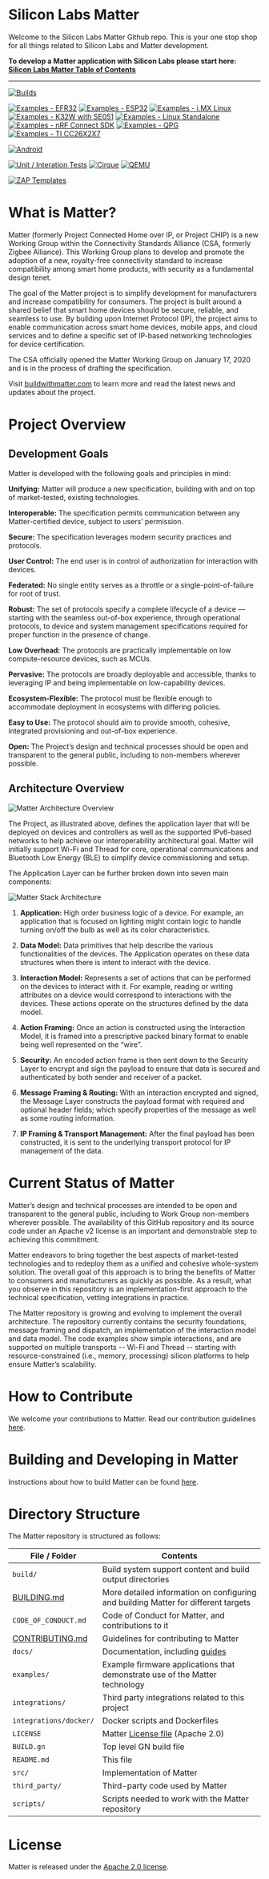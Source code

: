 # Silicon Labs Matter

Welcome to the Silicon Labs Matter Github repo. This is your one stop shop for all things related to Silicon Labs and Matter development.

**To develop a Matter application with Silicon Labs please start here: [Silicon Labs Matter Table of Contents](./docs/silabs/README.md)**

---


[![Builds](https://github.com/project-chip/connectedhomeip/workflows/Builds/badge.svg)](https://github.com/project-chip/connectedhomeip/actions/workflows/build.yaml)

[![Examples - EFR32](https://github.com/project-chip/connectedhomeip/workflows/Build%20example%20-%20EFR32/badge.svg)](https://github.com/project-chip/connectedhomeip/actions/workflows/examples-efr32.yaml)
[![Examples - ESP32](https://github.com/project-chip/connectedhomeip/workflows/Build%20example%20-%20ESP32/badge.svg)](https://github.com/project-chip/connectedhomeip/actions/workflows/examples-esp32.yaml)
[![Examples - i.MX Linux](https://github.com/project-chip/connectedhomeip/workflows/Build%20example%20-%20i.MX%20Linux/badge.svg)](https://github.com/project-chip/connectedhomeip/actions/workflows/examples-linux-imx.yaml)
[![Examples - K32W with SE051](https://github.com/project-chip/connectedhomeip/workflows/Build%20example%20-%20K32W%20with%20SE051/badge.svg)](https://github.com/project-chip/connectedhomeip/actions/workflows/examples-k32w.yaml)
[![Examples - Linux Standalone](https://github.com/project-chip/connectedhomeip/workflows/Build%20example%20-%20Linux%20Standalone/badge.svg)](https://github.com/project-chip/connectedhomeip/actions/workflows/examples-linux-standalone.yaml)
[![Examples - nRF Connect SDK](https://github.com/project-chip/connectedhomeip/workflows/Build%20example%20-%20nRF%20Connect%20SDK/badge.svg)](https://github.com/project-chip/connectedhomeip/actions/workflows/examples-nrfconnect.yaml)
[![Examples - QPG](https://github.com/project-chip/connectedhomeip/workflows/Build%20example%20-%20QPG/badge.svg)](https://github.com/project-chip/connectedhomeip/actions/workflows/examples-qpg.yaml)
[![Examples - TI CC26X2X7](https://github.com/project-chip/connectedhomeip/workflows/Build%20example%20-%20TI%20CC26X2X7/badge.svg)](https://github.com/project-chip/connectedhomeip/actions/workflows/examples-cc13x2x7_26x2x7.yaml)

[![Android](https://github.com/project-chip/connectedhomeip/workflows/Android/badge.svg)](https://github.com/project-chip/connectedhomeip/actions/workflows/android.yaml)

[![Unit / Interation Tests](https://github.com/project-chip/connectedhomeip/workflows/Unit%20/%20Interation%20Tests/badge.svg)](https://github.com/project-chip/connectedhomeip/actions/workflows/unit_integration_test.yaml)
[![Cirque](https://github.com/project-chip/connectedhomeip/workflows/Cirque/badge.svg)](https://github.com/project-chip/connectedhomeip/actions/workflows/cirque.yaml)
[![QEMU](https://github.com/project-chip/connectedhomeip/workflows/QEMU/badge.svg)](https://github.com/project-chip/connectedhomeip/actions/workflows/qemu.yaml)

[![ZAP Templates](https://github.com/project-chip/connectedhomeip/workflows/ZAP/badge.svg)](https://github.com/project-chip/connectedhomeip/actions/workflows/zap_templates.yaml)

# What is Matter?

Matter (formerly Project Connected Home over IP, or Project CHIP) is a new
Working Group within the Connectivity Standards Alliance (CSA, formerly Zigbee
Alliance). This Working Group plans to develop and promote the adoption of a
new, royalty-free connectivity standard to increase compatibility among smart
home products, with security as a fundamental design tenet.

The goal of the Matter project is to simplify development for manufacturers and
increase compatibility for consumers. The project is built around a shared
belief that smart home devices should be secure, reliable, and seamless to use.
By building upon Internet Protocol (IP), the project aims to enable
communication across smart home devices, mobile apps, and cloud services and to
define a specific set of IP-based networking technologies for device
certification.

The CSA officially opened the Matter Working Group on January 17, 2020 and is in
the process of drafting the specification.

Visit [buildwithmatter.com](https://buildwithmatter.com) to learn more and read
the latest news and updates about the project.

# Project Overview

## Development Goals

Matter is developed with the following goals and principles in mind:

**Unifying:** Matter will produce a new specification, building with and on top
of market-tested, existing technologies.

**Interoperable:** The specification permits communication between any
Matter-certified device, subject to users’ permission.

**Secure:** The specification leverages modern security practices and protocols.

**User Control:** The end user is in control of authorization for interaction
with devices.

**Federated:** No single entity serves as a throttle or a
single-point-of-failure for root of trust.

**Robust:** The set of protocols specify a complete lifecycle of a device —
starting with the seamless out-of-box experience, through operational protocols,
to device and system management specifications required for proper function in
the presence of change.

**Low Overhead:** The protocols are practically implementable on low
compute-resource devices, such as MCUs.

**Pervasive:** The protocols are broadly deployable and accessible, thanks to
leveraging IP and being implementable on low-capability devices.

**Ecosystem-Flexible:** The protocol must be flexible enough to accommodate
deployment in ecosystems with differing policies.

**Easy to Use:** The protocol should aim to provide smooth, cohesive, integrated
provisioning and out-of-box experience.

**Open:** The Project’s design and technical processes should be open and
transparent to the general public, including to non-members wherever possible.

## Architecture Overview

![Matter Architecture Overview](docs/images/CHIP_IP_pyramid.png)

The Project, as illustrated above, defines the application layer that will be
deployed on devices and controllers as well as the supported IPv6-based networks
to help achieve our interoperability architectural goal. Matter will initially
support Wi-Fi and Thread for core, operational communications and Bluetooth Low
Energy (BLE) to simplify device commissioning and setup.

The Application Layer can be further broken down into seven main components:

![Matter Stack Architecture](docs/images/CHIP_Arch_Pyramid.png)

1. **Application:** High order business logic of a device. For example, an
   application that is focused on lighting might contain logic to handle turning
   on/off the bulb as well as its color characteristics.

2. **Data Model:** Data primitives that help describe the various
   functionalities of the devices. The Application operates on these data
   structures when there is intent to interact with the device.

3. **Interaction Model:** Represents a set of actions that can be performed on
   the devices to interact with it. For example, reading or writing attributes
   on a device would correspond to interactions with the devices. These actions
   operate on the structures defined by the data model.

4. **Action Framing:** Once an action is constructed using the Interaction
   Model, it is framed into a prescriptive packed binary format to enable being
   well represented on the “wire”.

5. **Security:** An encoded action frame is then sent down to the Security Layer
   to encrypt and sign the payload to ensure that data is secured and
   authenticated by both sender and receiver of a packet.

6. **Message Framing & Routing:** With an interaction encrypted and signed, the
   Message Layer constructs the payload format with required and optional header
   fields; which specify properties of the message as well as some routing
   information.

7. **IP Framing & Transport Management:** After the final payload has been
   constructed, it is sent to the underlying transport protocol for IP
   management of the data.

# Current Status of Matter

Matter’s design and technical processes are intended to be open and transparent
to the general public, including to Work Group non-members wherever possible.
The availability of this GitHub repository and its source code under an Apache
v2 license is an important and demonstrable step to achieving this commitment.

Matter endeavors to bring together the best aspects of market-tested
technologies and to redeploy them as a unified and cohesive whole-system
solution. The overall goal of this approach is to bring the benefits of Matter
to consumers and manufacturers as quickly as possible. As a result, what you
observe in this repository is an implementation-first approach to the technical
specification, vetting integrations in practice.

The Matter repository is growing and evolving to implement the overall
architecture. The repository currently contains the security foundations,
message framing and dispatch, an implementation of the interaction model and
data model. The code examples show simple interactions, and are supported on
multiple transports -- Wi-Fi and Thread -- starting with resource-constrained
(i.e., memory, processing) silicon platforms to help ensure Matter’s
scalability.

# How to Contribute

We welcome your contributions to Matter. Read our contribution guidelines
[here](./CONTRIBUTING.md).

# Building and Developing in Matter

Instructions about how to build Matter can be found [here](./docs/README.md).

# Directory Structure

The Matter repository is structured as follows:

| File / Folder                          | Contents                                                                           |
| -------------------------------------- | ---------------------------------------------------------------------------------- |
| `build/`                               | Build system support content and build output directories                          |
| [BUILDING.md](docs/guides/BUILDING.md) | More detailed information on configuring and building Matter for different targets |
| `CODE_OF_CONDUCT.md`                   | Code of Conduct for Matter, and contributions to it                                |
| [CONTRIBUTING.md](./CONTRIBUTING.md)   | Guidelines for contributing to Matter                                              |
| `docs/`                                | Documentation, including [guides](./docs/guides)                                   |
| `examples/`                            | Example firmware applications that demonstrate use of the Matter technology        |
| `integrations/`                        | Third party integrations related to this project                                   |
| `integrations/docker/`                 | Docker scripts and Dockerfiles                                                     |
| `LICENSE`                              | Matter [License file](./LICENSE) (Apache 2.0)                                      |
| `BUILD.gn`                             | Top level GN build file                                                            |
| `README.md`                            | This file                                                                          |
| `src/`                                 | Implementation of Matter                                                           |
| `third_party/`                         | Third-party code used by Matter                                                    |
| `scripts/`                             | Scripts needed to work with the Matter repository                                  |

# License

Matter is released under the [Apache 2.0 license](./LICENSE).
